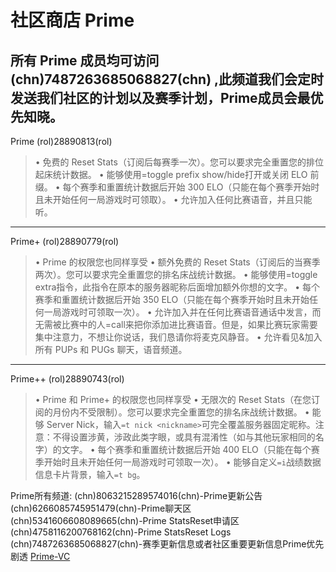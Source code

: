 # 社区商店 Prime
所有 Prime 成员均可访问 (chn)7487263685068827(chn) ,此频道我们会定时发送我们社区的计划以及赛季计划，Prime成员会最优先知晓。
---
Prime
(rol)28890813(rol)
> • 免费的 Reset Stats（订阅后每赛季一次）。您可以要求完全重置您的排位起床统计数据。
• 能够使用=toggle prefix show/hide打开或关闭 ELO 前缀。
• 每个赛季和重置统计数据后开始 300 ELO（只能在每个赛季开始时且未开始任何一局游戏时可领取）。
• 允许加入任何比赛语音，并且只能听。
---

Prime+
(rol)28890779(rol)
> • Prime 的权限您也同样享受
• 额外免费的 Reset Stats（订阅后的当赛季两次）。您可以要求完全重置您的排名床战统计数据。
• 能够使用=toggle extra指令，此指令在原本的服务器昵称后面增加额外你想的文字。
• 每个赛季和重置统计数据后开始 350 ELO（只能在每个赛季开始时且未开始任何一局游戏时可领取一次）。
• 允许加入并在任何比赛语音通话中发言，而无需被比赛中的人=call来把你添加进比赛语音。但是，如果比赛玩家需要集中注意力，不想让你说话，我们恳请你将麦克风静音。
• 允许看见&加入所有 PUPs 和 PUGs 聊天，语音频道。
---

Prime++
(rol)28890743(rol)
> • Prime 和 Prime+ 的权限您也同样享受
• 无限次的 Reset Stats（在您订阅的月份内不受限制）。您可以要求完全重置您的排名床战统计数据。
• 能够 Server Nick，输入`=t nick <nickname>`可完全覆盖服务器固定昵称。注意：不得设置涉黄，涉政此类字眼，或具有混淆性（如与其他玩家相同的名字）的文字。
• 每个赛季和重置统计数据后开始 400 ELO（只能在每个赛季开始时且未开始任何一局游戏时可领取一次）。
•  能够自定义`=i`战绩数据信息卡片背景，输入`=t bg`。

Prime所有频道:
(chn)8063215289574016(chn)-Prime更新公告
(chn)6266085745951479(chn)-Prime聊天区
(chn)5341606608089665(chn)-Prime StatsReset申请区
(chn)4758116200768162(chn)-Prime StatsReset Logs
(chn)7487263685068827(chn)-赛季更新信息或者社区重要更新信息Prime优先剧透
[Prime-VC]([https://kook.top/1H3kp3](https://kook.vip/1i3V5d))
